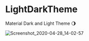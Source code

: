 # LightDarkTheme
Material Dark and Light Theme :waning_gibbous_moon:

![Screenshot_2020-04-28_14-02-57](https://user-images.githubusercontent.com/26750131/80521413-fc39df80-8958-11ea-8049-78c4d6f94d50.png)
